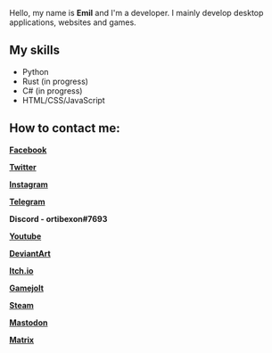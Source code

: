 Hello, my name is **Emil** and I'm a developer. I mainly develop desktop applications, websites and games.

## My skills

* Python
* Rust (in progress)
* C# (in progress)
* HTML/CSS/JavaScript

## How to contact me:

**[Facebook](https://www.facebook.com/profile.php?id=100089369375835&mibextid=ZbWKwL)**

**[Twitter](https://twitter.com/ortibexon)**

**[Instagram](https://Instagram.com/ortibexon)**

**[Telegram](https://t.me/@ortibexon)**

**Discord - ortibexon#7693**

**[Youtube](https://youtube.com/@ortibexon)**

**[DeviantArt](https://www.deviantart.com/ortibexon)**

**[Itch.io](https://rtbxndev.itch.io)**

**[Gamejolt](https://gamejolt.com/@ortibexon)**

**[Steam](https://steamcommunity.com/profiles/76561199445562672/)**

**[Mastodon](https://mastodon.social/@ortibexon)**

**[Matrix](https://matrix.to/#/@ortibexon:matrix.org)**
